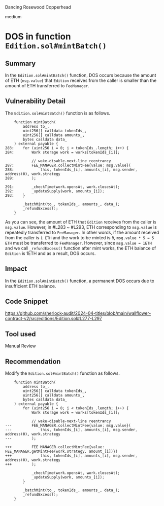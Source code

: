Dancing Rosewood Copperhead

medium

# DOS in function `Edition.sol#mintBatch()`

## Summary
In the `Edition.sol#mintBatch()` function, DOS occurs because the amount of ETH (`msg.value`) that `Edition` receives from the caller is smaller than the amount of ETH transferred to `FeeManager`.
## Vulnerability Detail
The `Edition.sol#mintBatch()` function is as follows.
```solidity
    function mintBatch(
        address to_,
        uint256[] calldata tokenIds_,
        uint256[] calldata amounts_,
        bytes calldata data_
    ) external payable {
283:    for (uint256 i = 0; i < tokenIds_.length; i++) {
284:        Work storage work = works[tokenIds_[i]];

            // wake-disable-next-line reentrancy
287:        FEE_MANAGER.collectMintFee{value: msg.value}(
288:            this, tokenIds_[i], amounts_[i], msg.sender, address(0), work.strategy
289:        );

291:        _checkTime(work.opensAt, work.closesAt);
292:        _updateSupply(work, amounts_[i]);
293:    }

        _batchMint(to_, tokenIds_, amounts_, data_);
        _refundExcess();
    }
```
As you can see, the amount of ETH that `Edition` receives from the caller is `msg.value`.
However, in #L283 ~ #L293, ETH corresponding to `msg.value` is repeatedly transferred to `FeeManager`.
In other words, if the amount received from the caller is `1 ETH` and the work to be minted is 5, `msg.value * 5 = 5 ETH` must be transferred to `FeeManager`. 
However, since `msg.value = 1ETH` and we call `_refundExcess()` function after mint works, the ETH balance of `Edition` is 1ETH and as a result, DOS occurs.
## Impact
In the `Edition.sol#mintBatch()` function, a permanent DOS occurs due to insufficient ETH balance.
## Code Snippet
https://github.com/sherlock-audit/2024-04-titles/blob/main/wallflower-contract-v2/src/editions/Edition.sol#L277-L297
## Tool used

Manual Review

## Recommendation
Modify the `Edition.sol#mintBatch()` function as follows.
```solidity
    function mintBatch(
        address to_,
        uint256[] calldata tokenIds_,
        uint256[] calldata amounts_,
        bytes calldata data_
    ) external payable {
        for (uint256 i = 0; i < tokenIds_.length; i++) {
            Work storage work = works[tokenIds_[i]];

            // wake-disable-next-line reentrancy
---         FEE_MANAGER.collectMintFee{value: msg.value}(
---             this, tokenIds_[i], amounts_[i], msg.sender, address(0), work.strategy
---         );

+++         FEE_MANAGER.collectMintFee{value: FEE_MANAGER.getMintFee(work.strategy, amount_[i])}(
+++             this, tokenIds_[i], amounts_[i], msg.sender, address(0), work.strategy
+++         );

            _checkTime(work.opensAt, work.closesAt);
            _updateSupply(work, amounts_[i]);
        }

        _batchMint(to_, tokenIds_, amounts_, data_);
        _refundExcess();
    }
```